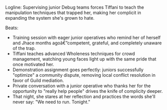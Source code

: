 ﻿---
series: 1
novella: 3
file: S1N3_CH02
type: chapter
pov: Tiffani
setting: Junior team supervision - complicity deepens
word_target_min: 1201
word_target_max: 2299
status: outline
---
Logline: Supervising junior Debug teams forces Tiffani to teach the manipulation techniques that trapped her, making her complicit in expanding the system she's grown to hate.

Beats:
- Training session with eager junior operatives who remind her of herself and Jhace months agoâ€”competent, grateful, and completely unaware of the trap.
- Tiffani teaches advanced Wholeness techniques for crowd management, watching young faces light up with the same pride that once motivated her.
- Demonstration assignment goes perfectly: juniors successfully "optimize" a community dispute, removing local conflict resolution in favor of Guild mediation.
- Private conversation with a junior operative who thanks her for the opportunity to "really help people" drives the knife of complicity deeper.
- That night, she stares at her reflection and practices the words she'll never say: "We need to run. Tonight."